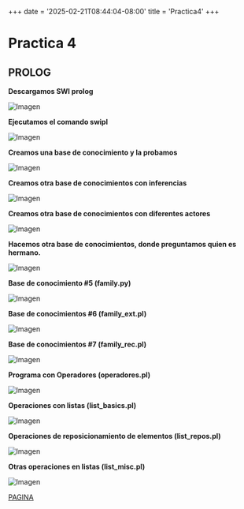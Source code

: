 +++
date = '2025-02-21T08:44:04-08:00'
title = 'Practica4'
+++

#  __Practica 4__

## __PROLOG__

__Descargamos SWI prolog__

![Imagen](/img_p4/captura1.png)

__Ejecutamos el comando swipl__

![Imagen](/img_p4/captura2.png)

__Creamos una base de conocimiento y la probamos__

![Imagen](/img_p4/captura3.png)

__Creamos otra base de conocimientos con inferencias__

![Imagen](/img_p4/captura4.png)

__Creamos otra base de conocimientos con diferentes actores__

![Imagen](/img_p4/captura5.png)

__Hacemos otra base de conocimientos, donde preguntamos quien es hermano.__

![Imagen](/img_p4/captura6.png)

__Base de conocimiento #5 (family.py)__

![Imagen](/img_p4/captura7.png)

__Base de conocimientos #6 (family_ext.pl)__

![Imagen](/img_p4/captura8.png)

__Base de conocimientos #7 (family_rec.pl)__

![Imagen](/img_p4/captura9.png)

__Programa con Operadores (operadores.pl)__

![Imagen](/img_p4/captura10.png)

__Operaciones con listas (list_basics.pl)__

![Imagen](/img_p4/captura11.png)

__Operaciones de reposicionamiento de elementos (list_repos.pl)__

![Imagen](/img_p4/captura12.png)

__Otras operaciones en listas (list_misc.pl)__

![Imagen](/img_p4/captura13.png)

[PAGINA](https://pedrogonzalez30.github.io/Portafolio_Paradigmas/)